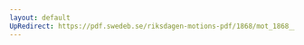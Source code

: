 ```yaml
---
layout: default
UpRedirect: https://pdf.swedeb.se/riksdagen-motions-pdf/1868/mot_1868__ak__00204/mot_1868__ak__00204_003.pdf
---
```

